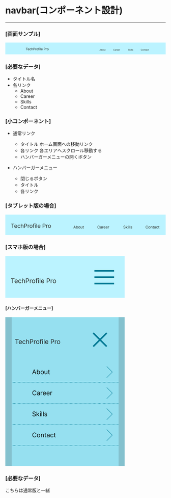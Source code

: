 # navbar(コンポーネント設計)

---

### [画面サンプル]

![コンポーネント](img/navbar_design.png)

### [必要なデータ]

- タイトル名
- 各リンク
  - About
  - Career
  - Skills
  - Contact

### [小コンポーネント]

- 通常リンク
  - タイトル
    ホーム画面への移動リンク
  - 各リンク
    各エリアへスクロール移動する
  - ハンバーガーメニューの開くボタン  

- ハンバーガーメニュー
  - 閉じるボタン
  - タイトル
  - 各リンク

### [タブレット版の場合]

![タブレット版コンポーネント](img/navbar_tablet.png)

### [スマホ版の場合]

![スマホ版コンポーネント](img/navbar_phone.png)

#### [ハンバーガーメニュー]

![ハンバーガーメニュー](img/hamburger_menu.png)

### [必要なデータ]

こちらは通常版と一緒
